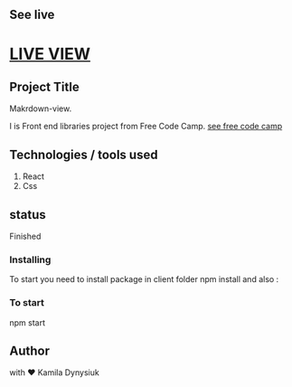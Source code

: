 ## See live

# <a href="https://kamiladyn.github.io/FCC-markdown-Viewer/">LIVE VIEW</a>

## Project Title

Makrdown-view.

I is Front end libraries project from Free Code Camp. <a href="https://www.freecodecamp.org/learn/front-end-libraries/front-end-libraries-projects/build-a-markdown-previewer">see free code camp</a>

## Technologies / tools used

1. React
2. Css 

## status

Finished


### Installing

To start you need to install package in client folder npm install
and also :

### To start

npm start

## Author

with ❤️ Kamila Dynysiuk
